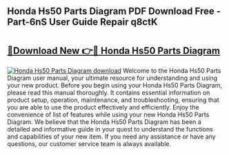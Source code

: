 ## Honda Hs50 Parts Diagram PDF Download Free - Part-6nS User Guide Repair q8ctK

# <h2><a href="http://dft6yx.blite.top/?on=Honda+Hs50+Parts+Diagram">🔗Download New 👉🔴 Honda Hs50 Parts Diagram</a></h2>

[![Honda Hs50 Parts Diagram download](https://i.imgur.com/lujVjoI.png)](http://dft6yx.blite.top/?on=Honda+Hs50+Parts+Diagram)
Welcome to the Honda Hs50 Parts Diagram user manual, your ultimate resource for understanding and using your new product. Before you begin using your Honda Hs50 Parts Diagram, please read this manual thoroughly. It contains essential information on product setup, operation, maintenance, and troubleshooting, ensuring that you are able to use the product effectively and efficiently. Enjoy the convenience of list of features while using your new Honda Hs50 Parts Diagram. We believe that the Honda Hs50 Parts Diagram has been a detailed and informative guide in your quest to understand the functions and capabilities of your new item. If you need any assistance or have any questions, our customer service team is always available.
